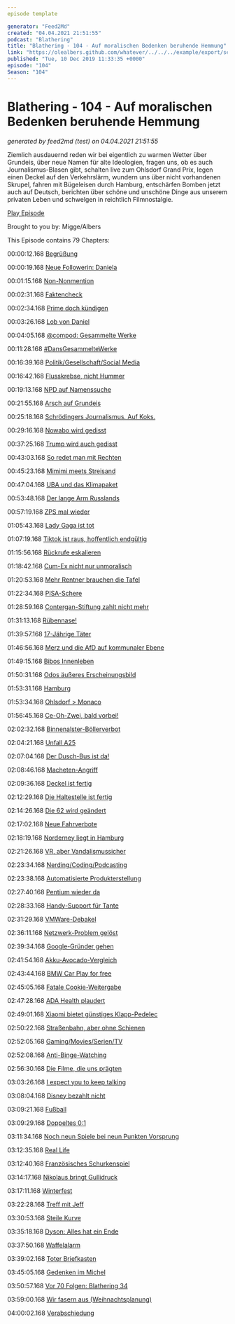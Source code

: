 ```yaml
---
episode template

generator: "Feed2Md"
created: "04.04.2021 21:51:55"
podcast: "Blathering"
title: "Blathering - 104 - Auf moralischen Bedenken beruhende Hemmung"
link: "https://olealbers.github.com/whatever/../../../example/export/seasons/4/2019/12/Blathering - 104 - Auf moralischen Bedenken beruhende Hemmung.md"
published: "Tue, 10 Dec 2019 11:33:35 +0000"
episode: "104"
Season: "104"
---
```


# Blathering - 104 - Auf moralischen Bedenken beruhende Hemmung
_generated by feed2md (test) on 04.04.2021 21:51:55_

Ziemlich ausdauernd reden wir bei eigentlich zu warmen Wetter über Grundeis, über neue Namen für alte Ideologien, fragen uns, ob es auch Journalismus-Blasen gibt, schalten live zum Ohlsdorf Grand Prix, legen einen Deckel auf den Verkehrslärm, wundern uns über nicht vorhandenen Skrupel, fahren mit Bügeleisen durch Hamburg, entschärfen Bomben jetzt auch auf Deutsch, berichten über schöne und unschöne Dinge aus unserem privaten Leben und schwelgen in reichtlich Filmnostalgie.

[Play Episode](https://www.blathering.de/podlove/file/1041/s/feed/c/mp3/blathering_104.mp3)

Brought to you by: Migge/Albers

This Episode contains 79 Chapters:


00:00:12.168 [Begrüßung]()

00:00:19.168 [Neue Followerin: Daniela](https://twitter.com/danielasgedanke)

00:01:15.168 [Non-Nonmention](https://sendegate.de/t/der-umgangston-coc-netiquette-forenregeln/9995/3)

00:02:31.168 [Faktencheck]()

00:02:34.168 [Prime doch kündigen](https://de.wikipedia.org/wiki/The_Orville)

00:03:26.168 [Lob von Daniel](https://twitter.com/DieLabertasche/status/1201573511585812480)

00:04:05.168 [@compod: Gesammelte Werke](https://twitter.com/search?q=(from%3Acompod)%20(%40blathering_pod)%20until%3A2019-12-10%20since%3A2019-12-01&src=typed_query&f=live)

00:11:28.168 [#DansGesammelteWerke](https://twitter.com/search?q=(from%3Aevildanwallace)%20(%40blathering_pod)%20until%3A2019-12-10%20since%3A2019-12-01&src=typed_query&f=live)

00:16:39.168 [Politik/Gesellschaft/Social Media]()

00:16:42.168 [Flusskrebse, nicht Hummer](https://www.rbb24.de/studiocottbus/politik/2019/12/cottbus-polizisten-graffito-ende-gelaende-dc-rechte-symbole.html)

00:19:13.168 [NPD auf Namenssuche](https://www.tagesschau.de/investigativ/ndr/npd-neuer-name-101.html)

00:21:55.168 [Arsch auf Grundeis](https://www.n-tv.de/politik/Grundrente-nur-bei-GroKo-Bekenntnis-article21433455.html)

00:25:18.168 [Schrödingers Journalismus. Auf Koks.](https://threadreaderapp.com/thread/1202806927643873280.html)

00:29:16.168 [Nowabo wird gedisst](https://threadreaderapp.com/thread/1202274103803154433.html)

00:37:25.168 [Trump wird auch gedisst](https://www.theguardian.com/us-news/2019/dec/04/trump-describes-trudeau-as-two-faced-over-nato-hot-mic-video)

00:43:03.168 [So redet man mit Rechten](https://twitter.com/berlindirekt/status/1201200679244750849)

00:45:23.168 [Mimimi meets Streisand](https://www.fr.de/frankfurt/afd-frankfurt-geht-gegen-antirassistisches-schild-vor-13271366.html)

00:47:04.168 [UBA und das Klimapaket](https://www.tagesschau.de/inland/umweltbundesamt-studie-101.html)

00:53:48.168 [Der lange Arm Russlands](https://www.tagesschau.de/investigativ/rbb/tiergarten-mord-verdaechtiger-101.html)

00:57:19.168 [ZPS mal wieder](https://twitter.com/KonLex09/status/1203728490685771779)

01:05:43.168 [Lady Gaga ist tot](https://www.tagesschau.de/schlusslicht/schoenste-kuh-lady-gaga-gestorben-101.html)

01:07:19.168 [Tiktok ist raus, hoffentlich endgültig](https://logbuch-netzpolitik.de/lnp323-bekannt-aus-funkloch-und-fernsehen?t=16%3A08)

01:15:56.168 [Rückrufe eskalieren](https://www.tagesschau.de/inland/lebensmittel-127.html)

01:18:42.168 [Cum-Ex nicht nur unmoralisch](https://www.sueddeutsche.de/wirtschaft/cum-ex-strafbar-landgericht-bonn-1.4709489)

01:20:53.168 [Mehr Rentner brauchen die Tafel](https://www.tagesschau.de/inland/tafeln-lebensmittel-101.html)

01:22:34.168 [PISA-Schere](https://www.kuechenstud.io/lagedernation/2019/12/06/ldn168-spd-bundesparteitag-pisa-test-gemeinnuetzigkeit-tiergarten-mord-nato-gipfel-uba-studie-iban-recherche/)

01:28:59.168 [Contergan-Stiftung zahlt nicht mehr](https://www.tagesschau.de/investigativ/ndr/contergan-brasilien-103.html)

01:31:13.168 [Rübennase!](https://twitter.com/wirklichewelt/status/1203430498284003339)

01:39:57.168 [17-Jährige Täter](https://twitter.com/Etjittkeenwood/status/1203754467440627712)

01:46:56.168 [Merz und die AfD auf kommunaler Ebene](https://twitter.com/wathzmann/status/1203340508891897856)

01:49:15.168 [Bibos Innenleben](https://www.sesameworkshop.org/press-room/press-releases/remembering-legendary-puppeteer-caroll-spinney)

01:50:31.168 [Odos äußeres Erscheinungsbild](https://de.wikipedia.org/wiki/Ren%C3%A9_Auberjonois_(Schauspieler))

01:53:31.168 [Hamburg]()

01:53:34.168 [Ohlsdorf > Monaco](https://twitter.com/stammtischphilo/status/1201558082012274688)

01:56:45.168 [Ce-Oh-Zwei, bald vorbei!](https://taz.de/Klimaplan-fuer-Hamburg/!5641601/)

02:02:32.168 [Binnenalster-Böllerverbot](https://twitter.com/PolizeiHamburg/status/1202513609588379648)

02:04:21.168 [Unfall A25](https://www.ndr.de/nachrichten/hamburg/Mehrere-Verletzte-bei-Unfall-auf-der-A25,unfall14208.html)

02:07:04.168 [Der Dusch-Bus ist da!](https://twitter.com/hochbahn/status/1202969955429433345)

02:08:46.168 [Macheten-Angriff](https://www.hamburg1.de/nachrichten/43160/Mann_mit_Machete_angegriffen.html)

02:09:36.168 [Deckel ist fertig](https://www.ardmediathek.de/ndr/player/Y3JpZDovL25kci5kZS9hZDQ5ZjVmMS01MWU4LTRjNjUtOGRlZC05YzZiZmRkZGU5MjM/)

02:12:29.168 [Die Haltestelle ist fertig](https://twitter.com/hochbahn/status/1204025460654583811)

02:14:26.168 [Die 62 wird geändert](https://fink.hamburg/2019/12/hvv-faehrlinie-soll-ausgebaut-werden/)

02:17:02.168 [Neue Fahrverbote](https://www.hamburg1.de/nachrichten/43169/Weitere_Diesel_Fahrverbote_in_Hamburg_moeglich.html)

02:18:19.168 [Norderney liegt in Hamburg](https://www.ardmediathek.de/ndr/player/Y3JpZDovL25kci5kZS9hYWUxMmFjYy04MzhkLTRmZWEtOTAyZC01MzFiOGUwMjUxYzk/)

02:21:26.168 [VR, aber Vandalismussicher](https://www.ndr.de/nachrichten/hamburg/Virtueller-Blick-aus-Hammaburg-Archaeoskop-eroeffnet,archaeoskop100.html)

02:23:34.168 [Nerding/Coding/Podcasting]()

02:23:38.168 [Automatisierte Produkterstellung](https://www.wired.com/story/amazon-auschwitz-christmas-ornaments/)

02:27:40.168 [Pentium wieder da](https://www.golem.de/news/pentium-g3420-intel-verkauft-22-nm-prozessor-von-2013-wieder-1912-145414.html)

02:28:33.168 [Handy-Support für Tante](https://www.lenovo.com/de/de/phones/)

02:31:29.168 [VMWare-Debakel](https://twitter.com/stammtischphilo/status/1202281210355036161)

02:36:11.168 [Netzwerk-Problem gelöst](https://www.deskmodder.de/wiki/index.php/Netzwerkverbindung_-adapter_reparieren_zur%C3%BCcksetzen_Windows_10)

02:39:34.168 [Google-Gründer gehen](https://www.golem.de/news/unternehmensfuehrung-google-gruender-page-und-brin-treten-ab-1912-145338.html)

02:41:54.168 [Akku-Avocado-Vergleich](https://www.tagesspiegel.de/wirtschaft/tesla-akkus-wenn-elf-avocados-umweltschaedlicher-als-eine-e-auto-batterie-sind/25291904.html)

02:43:44.168 [BMW Car Play for free](https://www.golem.de/news/entertainmentsystem-bmw-gibt-das-abomodell-bei-carplay-auf-1912-145366.html)

02:45:05.168 [Fatale Cookie-Weitergabe](https://www.zdnet.de/88374447/hackerone-verliert-vertrauliche-fehlerberichte-seiner-kunden/)

02:47:28.168 [ADA Health plaudert](https://www.golem.de/news/tracking-tk-arbeitet-nicht-mehr-mit-ada-zusammen-1912-145371.html)

02:49:01.168 [Xiaomi bietet günstiges Klapp-Pedelec](https://www.golem.de/news/xiaomi-mi-qicycle-elektroklapprad-soll-380-euro-kosten-1912-145389.html)

02:50:22.168 [Straßenbahn, aber ohne Schienen](https://www.tagesschau.de/ausland/autonome-strassenbahn-103.html)

02:52:05.168 [Gaming/Movies/Serien/TV]()

02:52:08.168 [Anti-Binge-Watching](https://twitter.com/stammtischphilo/status/1201766827564699648)

02:56:30.168 [Die Filme, die uns prägten](https://www.youtube.com/watch?v=KmxU31re22k)

03:03:26.168 [I expect you to keep talking](https://twitter.com/stammtischphilo/status/1203101414031085568)

03:08:04.168 [Disney bezahlt nicht](https://www.golem.de/news/tron-evolution-disney-hat-offenbar-lizenzgebuehren-fuer-securom-nicht-bezahlt-1912-145374.html)

03:09:21.168 [Fußball]()

03:09:29.168 [Doppeltes 0:1](https://www.fcstpauli.com/news/der-fc-st-pauli-verliert-beim-ssv-jahn-regensburg-1920/)

03:11:34.168 [Noch neun Spiele bei neun Punkten Vorsprung](http://www.fussball.de/spieltag/kreisklasse-3-kreisebene-hamburg-kreisklasse-herren-saison1920-hamburg/-/spieltag/21/staffel/027ECCF01800000DVS5489B3VUOI54T7-G#!/)

03:12:35.168 [Real Life]()

03:12:40.168 [Französisches Schurkenspiel](https://books.apple.com/us/book/id1490479786)

03:14:17.168 [Nikolaus bringt Gullidruck](https://www.hamburger-gullidruck.de/)

03:17:11.168 [Winterfest](https://twitter.com/stammtischphilo/status/1203332573356810240)

03:22:28.168 [Treff mit Jeff](https://twitter.com/tmigge/status/1201958884778401792)

03:30:53.168 [Steile Kurve](https://twitter.com/stammtischphilo/status/1201288068512309251)

03:35:18.168 [Dyson: Alles hat ein Ende]()

03:37:50.168 [Waffelalarm](https://twitter.com/tmigge/status/1203307078732976128)

03:39:02.168 [Toter Briefkasten](https://twitter.com/tmigge/status/1202962385784446976)

03:45:05.168 [Gedenken im Michel](https://twitter.com/tmigge/status/1203594998643597313)

03:50:57.168 [Vor 70 Folgen: Blathering 34](https://www.blathering.de/2017/09/blathering-034-reisewarnung-fuer-legoland/)

03:59:00.168 [Wir fasern aus (Weihnachtsplanung)]()

04:00:02.168 [Verabschiedung]()


